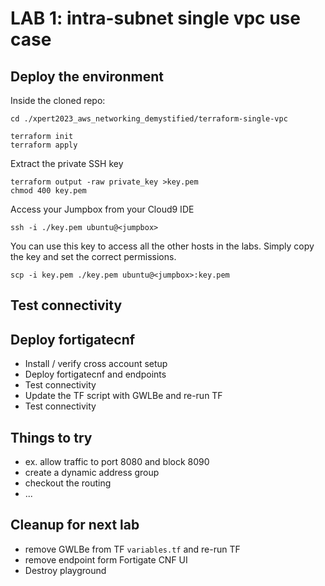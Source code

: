 # LAB 1: intra-subnet single vpc use case

## Deploy the environment
Inside the cloned repo:
```
cd ./xpert2023_aws_networking_demystified/terraform-single-vpc
```
```
terraform init
terraform apply
```
Extract the private SSH key
```
terraform output -raw private_key >key.pem
chmod 400 key.pem
```
Access your Jumpbox from your Cloud9 IDE
```
ssh -i ./key.pem ubuntu@<jumpbox>
```
You can use this key to access all the other hosts in the labs. Simply copy the key and set the correct permissions.
```
scp -i key.pem ./key.pem ubuntu@<jumpbox>:key.pem
```
## Test connectivity


## Deploy fortigatecnf
- Install / verify cross account setup
- Deploy fortigatecnf and endpoints
- Test connectivity
- Update the TF script with GWLBe and re-run TF
- Test connectivity

## Things to try
- ex. allow traffic to port 8080 and block 8090
- create a dynamic address group
- checkout the routing
- ...

## Cleanup for next lab
- remove GWLBe from TF `variables.tf` and re-run TF
- remove endpoint form Fortigate CNF UI
- Destroy playground


